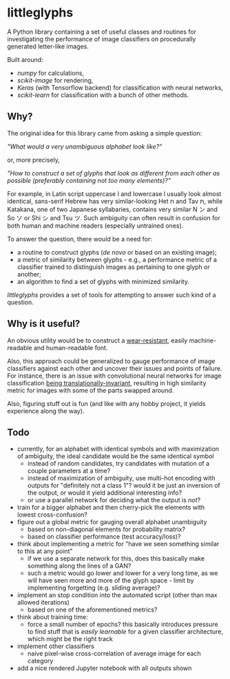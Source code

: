 # littleglyphs
A Python library containing a set of useful classes and routines for investigating the performance of image classifiers 
on procedurally generated letter-like images. 

Built around:
* _numpy_ for calculations, 
* _scikit-image_ for rendering, 
* _Keras_ (with Tensorflow backend) for classification with neural networks,
* _scikit-learn_ for classification with a bunch of other methods.

## Why?
The original idea for this library came from asking a simple question: 

_"What would a very unambiguous alphabet look like?"_

or, more precisely,

_"How to construct a set of glyphs that look as different from each other as possible (preferably containing not too many elements)?"_

For example, in Latin script uppercase I and lowercase l usually look almost identical, 
sans-serif Hebrew has very similar-looking Het ח and Tav ת,
while Katakana, one of two Japanese syllabaries, contains very similar N ン and So ソ or Shi シ and Tsu ツ.
Such ambiguity can often result in confusion for both human and machine readers (especially untrained ones).

To answer the question, there would be a need for: 
* a routine to construct glyphs (_de novo_ or based on an existing image);
* a metric of similarity between glyphs - e.g., a performance metric of a classifier trained to distinguish images as pertaining
to one glyph or another;
* an algorithm to find a set of glyphs with minimized similarity.

_littleglyphs_ provides a set of tools for attempting to answer such kind of a question.

## Why is it useful?
An obvious utility would be to construct a [wear-resistant](https://i.imgur.com/lcrC9VB.png), easily machine-readable 
and human-readable font.

Also, this approach could be generalized to gauge performance of image classifiers against each other and uncover their 
issues and points of failure. For instance, there is an issue with convolutional neural networks for image classification
[being translationally-invariant](https://medium.com/ai%C2%B3-theory-practice-business/understanding-hintons-capsule-networks-part-i-intuition-b4b559d1159b), 
resulting in high similarity metric for images with some of the parts swapped around.

Also, figuring stuff out is fun (and like with any hobby project, it yields experience along the way).

## Todo

* currently, for an alphabet with identical symbols and with maximization of ambiguity, the ideal candidate would be the same identical symbol
  * instead of random candidates, try candidates with mutation of a couple parameters at a time?
  * instead of maximization of ambiguity, use multi-hot encoding with outputs for "definitely not a class 1"? would it be just an inversion of the output, or would it yield additional interesting info?
  * or use a parallel network for deciding what the output is _not_?
* train for a bigger alphabet and then cherry-pick the elements with lowest cross-confusion?
* figure out a global metric for gauging overall alphabet unambiguity
  * based on non-diagonal elements for probability matrix?
  * based on classifier performance (test accuracy/loss)?
* think about implementing a metric for "have we seen something similar to this at any point"
  * if we use a separate network for this, does this basically make something along the lines of a GAN?
  * such a metric would go lower and lower for a very long time, as we will have seen more and more of the glyph space - limit by implementing forgetting (e.g. sliding average)? 
* implement an stop condition into the automated script (other than max allowed iterations)
  * based on one of the aforementioned metrics?
* think about training time:
  * force a small number of epochs? this basically introduces pressure to find stuff that is _easily learnable_ for a given classifier architecture, which might be the right track
* implement other classifiers
  * naive pixel-wise cross-correlation of average image for each category
* add a nice rendered Jupyter notebook with all outputs shown
